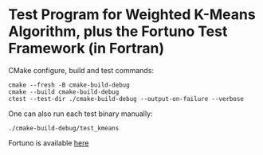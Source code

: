 # Test Program for Weighted K-Means Algorithm, plus the Fortuno Test Framework (in Fortran)

CMake configure, build and test commands:

```shell
cmake --fresh -B cmake-build-debug   
cmake --build cmake-build-debug
ctest --test-dir ./cmake-build-debug --output-on-failure --verbose
```

One can also run each test binary manually:

```shell
./cmake-build-debug/test_kmeans
```

Fortuno is available [here](https://github.com/fortuno-repos/fortuno)

